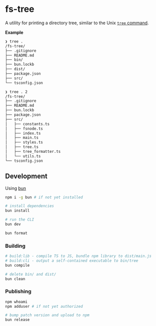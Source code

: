 # fs-tree

A utility for printing a directory tree, similar to the Unix [`tree` command](<https://en.wikipedia.org/wiki/Tree_(command)>).

**Example**

```bash
❯ tree .
/fs-tree/
├── .gitignore
├── README.md
├── bin/
├── bun.lockb
├── dist/
├── package.json
├── src/
└── tsconfig.json
```

```bash
❯ tree . 2
/fs-tree/
├── .gitignore
├── README.md
├── bun.lockb
├── package.json
├── src/
│   ├── constants.ts
│   ├── fsnode.ts
│   ├── index.ts
│   ├── main.ts
│   ├── styles.ts
│   ├── tree.ts
│   ├── tree_formatter.ts
│   └── utils.ts
└── tsconfig.json
```

## Development

Using [bun](https://bun.sh/)

```bash
npm i -g bun # if not yet installed

# install dependencies
bun install

# run the CLI
bun dev

bun format
```

### Building

```bash
# build:lib - compile TS to JS, bundle npm library to dist/main.js
# build:cli - output a self-contained executable to bin/tree
bun compile

# delete bin/ and dist/
bun clean
```

### Publishing

```bash
npm whoami
npm adduser # if not yet authorized

# bump patch version and upload to npm
bun release
```
